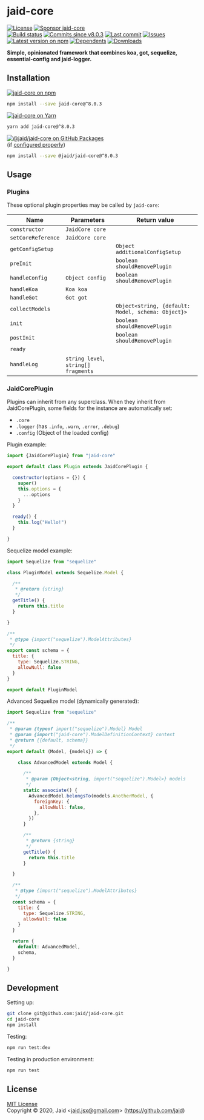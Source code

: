 # jaid-core


<a href="https://raw.githubusercontent.com/jaid/jaid-core/master/license.txt"><img src="https://img.shields.io/github/license/jaid/jaid-core?style=flat-square" alt="License"/></a> <a href="https://github.com/sponsors/jaid"><img src="https://img.shields.io/badge/<3-Sponsor-FF45F1?style=flat-square" alt="Sponsor jaid-core"/></a>  
<a href="https://actions-badge.atrox.dev/jaid/jaid-core/goto"><img src="https://img.shields.io/endpoint.svg?style=flat-square&url=https%3A%2F%2Factions-badge.atrox.dev%2Fjaid%2Fjaid-core%2Fbadge" alt="Build status"/></a> <a href="https://github.com/jaid/jaid-core/commits"><img src="https://img.shields.io/github/commits-since/jaid/jaid-core/v8.0.3?style=flat-square&logo=github" alt="Commits since v8.0.3"/></a> <a href="https://github.com/jaid/jaid-core/commits"><img src="https://img.shields.io/github/last-commit/jaid/jaid-core?style=flat-square&logo=github" alt="Last commit"/></a> <a href="https://github.com/jaid/jaid-core/issues"><img src="https://img.shields.io/github/issues/jaid/jaid-core?style=flat-square&logo=github" alt="Issues"/></a>  
<a href="https://npmjs.com/package/jaid-core"><img src="https://img.shields.io/npm/v/jaid-core?style=flat-square&logo=npm&label=latest%20version" alt="Latest version on npm"/></a> <a href="https://github.com/jaid/jaid-core/network/dependents"><img src="https://img.shields.io/librariesio/dependents/npm/jaid-core?style=flat-square&logo=npm" alt="Dependents"/></a> <a href="https://npmjs.com/package/jaid-core"><img src="https://img.shields.io/npm/dm/jaid-core?style=flat-square&logo=npm" alt="Downloads"/></a>

**Simple, opinionated framework that combines koa, got, sequelize, essential-config and jaid-logger.**





## Installation

<a href="https://npmjs.com/package/jaid-core"><img src="https://img.shields.io/badge/npm-jaid--core-C23039?style=flat-square&logo=npm" alt="jaid-core on npm"/></a>

```bash
npm install --save jaid-core@^8.0.3
```

<a href="https://yarnpkg.com/package/jaid-core"><img src="https://img.shields.io/badge/Yarn-jaid--core-2F8CB7?style=flat-square&logo=yarn&logoColor=white" alt="jaid-core on Yarn"/></a>

```bash
yarn add jaid-core@^8.0.3
```

<a href="https://github.com/jaid/jaid-core/packages"><img src="https://img.shields.io/badge/GitHub Packages-@jaid/jaid--core-24282e?style=flat-square&logo=github" alt="@jaid/jaid-core on GitHub Packages"/></a>  
(if [configured properly](https://help.github.com/en/github/managing-packages-with-github-packages/configuring-npm-for-use-with-github-packages))

```bash
npm install --save @jaid/jaid-core@^8.0.3
```






## Usage

### Plugins

These optional plugin properties may be called by `jaid-core`:

Name|Parameters|Return value
---|---|---
`constructor`|`JaidCore core`
`setCoreReference`|`JaidCore core`
`getConfigSetup`||`Object additionalConfigSetup`
`preInit`||`boolean shouldRemovePlugin`
`handleConfig`|`Object config`|`boolean shouldRemovePlugin`
`handleKoa`|`Koa koa`
`handleGot`|`Got got`
`collectModels`||`Object<string, {default: Model, schema: Object}>`
`init`||`boolean shouldRemovePlugin`
`postInit`||`boolean shouldRemovePlugin`
`ready`|
`handleLog`|`string level`, `string[] fragments`|

### JaidCorePlugin

Plugins can inherit from any superclass. When they inherit from JaidCorePlugin, some fields for the instance are automatically set:

- `.core`
- `.logger` (has `.info`, `.warn`, `.error`, `.debug`)
- `.config` (Object of the loaded config)

Plugin example:

```js
import {JaidCorePlugin} from "jaid-core"

export default class Plugin extends JaidCorePlugin {

  constructor(options = {}) {
    super()
    this.options = {
      ...options
    }
  }

  ready() {
    this.log("Hello!")
  }

}
```

Sequelize model example:

```js
import Sequelize from "sequelize"

class PluginModel extends Sequelize.Model {

  /**
   * @return {string}
   */
  getTitle() {
    return this.title
  }

}

/**
 * @type {import("sequelize").ModelAttributes}
 */
export const schema = {
  title: {
    type: Sequelize.STRING,
    allowNull: false
  }
}

export default PluginModel
```

Advanced Sequelize model (dynamically generated):

```js
import Sequelize from "sequelize"

/**
 * @param {typeof import("sequelize").Model} Model
 * @param {import("jaid-core").ModelDefinitionContext} context
 * @return {{default, schema}}
 */
export default (Model, {models}) => {

    class AdvancedModel extends Model {

      /**
       * @param {Object<string, import("sequelize").Model>} models
       */
      static associate() {
        AdvancedModel.belongsTo(models.AnotherModel, {
          foreignKey: {
            allowNull: false,
          },
        })
      }

      /**
       * @return {string}
       */
      getTitle() {
        return this.title
      }

  }

  /**
   * @type {import("sequelize").ModelAttributes}
   */
  const schema = {
    title: {
      type: Sequelize.STRING,
      allowNull: false
    }
  }

  return {
    default: AdvancedModel,
    schema,
  }

}
```














## Development



Setting up:
```bash
git clone git@github.com:jaid/jaid-core.git
cd jaid-core
npm install
```
Testing:
```bash
npm run test:dev
```
Testing in production environment:
```bash
npm run test
```


## License
[MIT License](https://raw.githubusercontent.com/jaid/jaid-core/master/license.txt)  
Copyright © 2020, Jaid \<jaid.jsx@gmail.com> (https://github.com/jaid)
